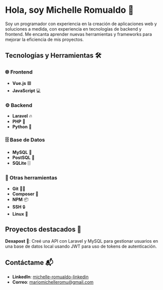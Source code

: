 # Hola, soy Michelle Romualdo 👋

Soy un programador con experiencia en la creación de aplicaciones web y soluciones a medida, con experiencia en tecnologías de backend y frontend. Me encanta aprender nuevas herramientas y frameworks para mejorar la eficiencia de mis proyectos.

## Tecnologías y Herramientas 🛠

### 🌐 Frontend
- **Vue.js** 🟩
- **JavaScript** 💻
  
### ⚙️ Backend
- **Laravel** 🔥
- **PHP** 🐘
- **Python** 🐍

### 🗄 Base de Datos
- **MySQL** 🐬
- **PostSQL** 🐘
- **SQLite** 🗄️

### 🔧 Otras herramientas
- **Git** 🧑‍💻
- **Composer** 🎵
- **NPM** 📦
- **SSH** 🔒
- **Linux** 🐧

## Proyectos destacados 🚀
**Dexapost** 💊: Creé una API con Laravel y MySQL para gestionar usuarios en una base de datos local usando JWT para uso de tokens de autenticación.

## Contáctame 📬

- **LinkedIn**: [michelle-romualdo-linkedin](https://www.linkedin.com/in/michelle-romualdo)
- **Correo**: [mariomichelleromu@gmail.com](mariomichelleromu@gmail.com)
